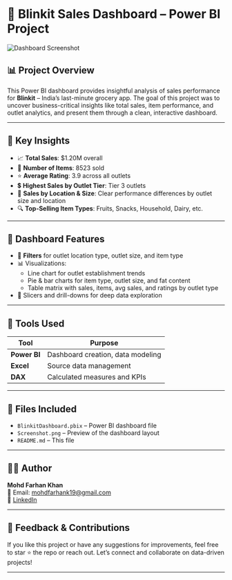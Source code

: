 # 🛒 Blinkit Sales Dashboard – Power BI Project

![Dashboard Screenshot](https://github.com/Farhan-arc/Blinkit-Dashboard/blob/main/Screenshot.png)

## 📊 Project Overview

This Power BI dashboard provides insightful analysis of sales performance for **Blinkit** – India’s last-minute grocery app. The goal of this project was to uncover business-critical insights like total sales, item performance, and outlet analytics, and present them through a clean, interactive dashboard.

---

## 🧠 Key Insights

- 📈 **Total Sales**: $1.20M overall
- 🛒 **Number of Items**: 8523 sold
- ⭐ **Average Rating**: 3.9 across all outlets
- 💲 **Highest Sales by Outlet Tier**: Tier 3 outlets
- 📍 **Sales by Location & Size**: Clear performance differences by outlet size and location
- 🔍 **Top-Selling Item Types**: Fruits, Snacks, Household, Dairy, etc.

---

## 🎯 Dashboard Features

- 🔹 **Filters** for outlet location type, outlet size, and item type
- 📊 Visualizations: 
  - Line chart for outlet establishment trends
  - Pie & bar charts for item type, outlet size, and fat content
  - Table matrix with sales, items, avg sales, and ratings by outlet type
- 🧩 Slicers and drill-downs for deep data exploration

---

## 🚀 Tools Used

| Tool        | Purpose                             |
|-------------|-------------------------------------|
| **Power BI** | Dashboard creation, data modeling  |
| **Excel**    | Source data management              |
| **DAX**      | Calculated measures and KPIs        |

---

## 📁 Files Included

- `BlinkitDashboard.pbix` – Power BI dashboard file  
- `Screenshot.png` – Preview of the dashboard layout  
- `README.md` – This file

---

## 🧑‍💻 Author

**Mohd Farhan Khan**  
📧 Email: [mohdfarhank19@gmail.com](mailto:mohdfarhank19@gmail.com)  
🔗 [LinkedIn](https://linkedin.com/in/mohd-farhan-khan)  

---

## 🌟 Feedback & Contributions

If you like this project or have any suggestions for improvements, feel free to star ⭐ the repo or reach out. Let’s connect and collaborate on data-driven projects!

---
